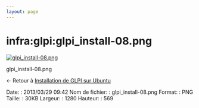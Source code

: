 ```yaml
---
layout: page
---
```


infra:glpi:glpi\_install-08.png
===============================

[![glpi\_install-08.png](../..//assets/media/infra/glpi/glpi_install-08.png@cache=&w=900&h=400 "glpi_install-08.png")](../..//assets/media/infra/glpi/glpi_install-08.png@cache= "Afficher le fichier original")

glpi\_install-08.png

← Retour à [Installation de GLPI sur
Ubuntu](../../../infra/glpi/glpi-ubuntu-install.html "infra:glpi:glpi-ubuntu-install")

Date:
:   2013/03/29 09:42
Nom de fichier:
:   glpi\_install-08.png
Format:
:   PNG
Taille:
:   30KB
Largeur:
:   1280
Hauteur:
:   569


